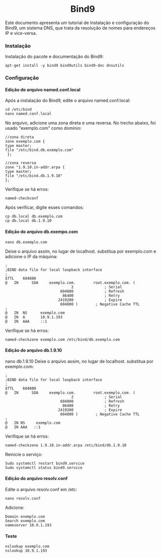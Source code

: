 <h1 align="center">Bind9</h1>
<p>Este documento apresenta um tutorial de instalação e configuração do Bind9, um sistema DNS, que trata da resolução de nomes para endereços IP e vice-versa.<p>


<h3>Instalação</h3>
Instalação do pacote e documentação do Bind9:

```apt-get install -y bind9 bind9utils bind9-doc dnsutils```

<h3>Configuração</h3>

<h4>Edição do arquivo named.conf.local</h4>

Após a instalação do Bind9, edite o arquivo named.conf.local:<br>
```
cd /etc/bind
nano named.conf.local
```


No arquivo, adicione uma zona direta e uma reversa. No trecho abaixo, foi usado "exemplo.com" como domínio:

```
//zona direta
zone exemplo.com { 
type master; 
file "/etc/bind.db.exemplo.com"
 };
 
//zona reversa
zone "1.9.10.in-addr.arpa { 
type master; 
file "/etc/bind.db.1.9.10" 
};
 ```
Verifique se há erros:

```named-checkconf```

Após verificar, digite esses comandos:<br>
```
cp db.local db.exemplo.com
cp db.local db.1.9.10
```
 
<h4>Edição do arquivo db.exempo.com</h4>

```nano db.exemplo.com```

Deixe o arquivo assim, no lugar de localhost. substitua por exemplo.com e adicione o IP da máquina:

```
;
;BIND data file for local loopback interface
;
$TTL	604800
@  	IN  	SOA  	exemplo.com.  		root.exemplo.com. (
                              2		         ; Serial
                         604800		         ; Refresh
                          86400		         ; Retry
                        2419200		         ; Expire
                         604800 )		 ; Negative Cache TTL
;
@	IN  NS 	    exemplo.com
@	IN  A       10.9.1.193
@	IN  AAA     ::1
```

Verifique se há erros:

```named-checkzone exemplo.com /etc/bind/db.exemplo.com```

<h4>Edição do arquivo db.1.9.10</h4>
nano db.1.9.10
Deixe o arquivo assim, no lugar de localhost. substitua por exemplo.com:

```
;
;BIND data file for local loopback interface
;
$TTL	604800
@  	IN  	SOA  	exemplo.com.  		root.exemplo.com. (
                              2		         ; Serial
                         604800		         ; Refresh
                          86400		         ; Retry
                        2419200		         ; Expire
                         604800 )		 ; Negative Cache TTL
;
@	IN NS	  exemplo.com
@	IN AAA	 ::1
```
Verifique se há erros:

```named-checkzone 1.9.10.in-addr.arpa /etc/bind/db.1.9.10```

Reinicie o serviço:

```
Sudo systemctl restart bind9.service
Sudo systemctl status bind9.service
```
<h4>Edição do arquivo resolv.conf</h4>

Edite o arquivo resolv.conf em /etc:

```nano resolv.conf```

Adicione:

```
Domain exemplo.com
Search exemplo.com
nameserver 10.9.1.193
```
 
<h4>Teste</h4>

```
nslookup exemplo.com
nslookup 10.9.1.193
```

